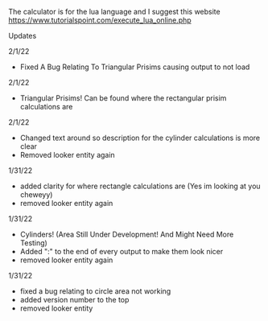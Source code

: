The calculator is for the lua language and I suggest this website
https://www.tutorialspoint.com/execute_lua_online.php



Updates

2/1/22
- Fixed A Bug Relating To Triangular Prisims causing output to not load

2/1/22
- Triangular Prisims! Can be found where the rectangular prisim calculations are

2/1/22
- Changed text around so description for the cylinder calculations is more clear
- Removed looker entity again

1/31/22
- added clarity for where rectangle calculations are (Yes im looking at you cheweyy)
- removed looker entity again

1/31/22

- Cylinders! (Area Still Under Development! And Might Need More Testing)
- Added ":" to the end of every output to make them look nicer
- removed looker entity again

1/31/22
- fixed a bug relating to circle area not working
- added version number to the top
- removed looker entity
